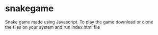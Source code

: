 # snakegame
Snake game made using Javascript.
To play the game download or clone the files on your system and run index.html file
